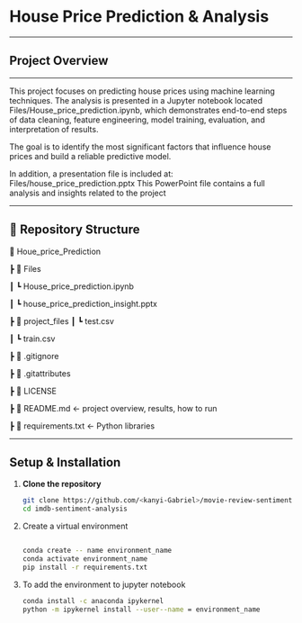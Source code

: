 #  House Price Prediction & Analysis  

---

## Project Overview

---

This project focuses on predicting house prices using machine learning techniques. The analysis is presented in a Jupyter notebook located Files/House_price_prediction.ipynb, which demonstrates end-to-end steps of data cleaning, feature engineering, model training, evaluation, and interpretation of results. 

The goal is to identify the most significant factors that influence house prices and build a reliable predictive model.

In addition, a presentation file is included at:
Files/house_price_prediction.pptx
This PowerPoint file contains a full analysis and insights related to the project

---

## 📂 Repository Structure
📂 Houe_price_Prediction

 ┣ 📂 Files
 
 ┃   ┗ House_price_prediction.ipynb
 
 ┃   ┗ house_price_prediction_insight.pptx

 ┣ 📂 project_files
   ┃   ┗ test.csv
   
   ┃   ┗ train.csv

 ┣ 📜 .gitignore

 ┣ 📜 .gitattributes

 ┣ 📜 LICENSE
 
 ┣ 📜 README.md   ← project overview, results, how to run
 
 ┣ 📜 requirements.txt  ← Python libraries
 
---


##  Setup & Installation

1. **Clone the repository**
   ```bash
   git clone https://github.com/<kanyi-Gabriel>/movie-review-sentiment.git
   cd imdb-sentiment-analysis
   
2. Create a virtual environment
    ```bash

   conda create -- name environment_name
   conda activate environment_name
   pip install -r requirements.txt
    
3. To add the environment to jupyter notebook
    ```bash
    conda install -c anaconda ipykernel
    python -m ipykernel install --user--name = environment_name
